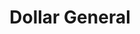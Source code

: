 ---
title: "Dollar General"
url: /indianapolis/dollar-general-south-meridian-street/
shop: variety store
---
